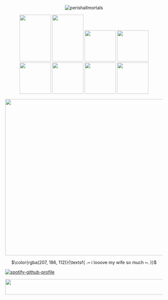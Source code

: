 <p align="center"> 
  <img src="https://komarev.com/ghpvc/?username=perishallmortals&label=snowflakes%20&color=c6d68b&style=plastic" alt="perishallmortals" /> </p>
</p>

<p align=center> 
  <img width="100" height="150" src="https://64.media.tumblr.com/97febd76c59ff960dae84bdf7e15dda8/74dbdd280f781837-c9/s100x200/fd9bfa3da6d3d0016a022f03d4b963a145e1681e.pnj"> <img width="100" height="150" src="https://64.media.tumblr.com/726860e45ca25d7fd1612e941cc0c7bd/0c216bb0c98bcf13-13/s250x400/9405f685859575d71d6f8b8b0ebb4b295e5dfb9f.pnj"> <img width="100" height"150" src="https://64.media.tumblr.com/e725671d1a415c05bd7583d8f9c7d4a4/c0bd66d17964d11b-57/s100x200/3de760e963696397a11aacad45ec342ad93d0442.pnj"> <img width="100" height"150" src="https://64.media.tumblr.com/08db90f3c73f83b7c726375ff14fd133/6d78bc7631b17625-c9/s100x200/80dde008d5581f32d55103c81ebdd90b32e6eabd.jpg"> <img width="100" height"150" src="https://64.media.tumblr.com/3e92383454d97c96bf81bb0179abde4a/86548dd69a9a5a18-fb/s100x200/02e6c8af37ccbba9d254c13483761d0e97293662.pnj"> <img width="100" height"150" src="https://64.media.tumblr.com/2023cf09da2bcc599c84b59de295b89c/3c9a476b99d675e6-73/s100x200/ee3e04f61efa642322b38f97b6f588cbb375506d.pnj"> <img width="100" height"150" src="https://64.media.tumblr.com/9edf451d2692c814de744a174972cfee/beb7d08906800f69-ec/s100x200/e56e2440c0a23493906ddb4ab68028f9504d119b.gifv"> <img width="100" height"150" src="https://64.media.tumblr.com/ac288e013239463ca0de96d7b64403bf/dc5bfc7164fe1783-62/s100x200/231fec5becc465ea91cbe2da75af3cf864b76891.pnj">
</p>


 
<p align=center>
  <img width="1000" height="500" src="https://i.pinimg.com/1200x/ca/d1/35/cad1356ffb6226c440c010c74bbac45b.jpg">
</p>


<p align=center>
$\color{rgba(207, 186, 112)}{\textsf{ .⑅ i looove my wife so much ⑅. }}$<br/>

[![spotify-github-profile](https://spotify-github-profile.kittinanx.com/api/view?uid=31dtaavnvf2tnlninmxbzx7qnzzm&cover_image=true&theme=default&show_offline=true&background_color=2e2e19&interchange=false&bar_color=e8c9d1)](https://github.com/kittinan/spotify-github-profile)


<p align=center>
 <img width="1000" height="50" src="https://64.media.tumblr.com/43cdcc2f50a8992397c3d90514c49680/185e017d4818800f-7e/s2048x3072/ff1504258bfe0d518b01126b3cc448f5ddd230d5.gifv">
